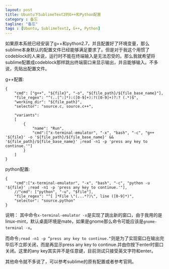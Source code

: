 ```yaml
---
layout: post
title: Ubuntu下SublimeText2的G++和Python配置
category : 备忘
tagline: "备忘"
tags : [Ubuntu, SublimeText2, G++, Python]
---
```

如果原本系统已经安装了g++和python2.7，并且配置好了环境变量，那么sublime本身默认的配置文件已经能够满足要求了。但是对于我这个用惯了codeblock的人来说，运行时不能在终端输入是无法忍受的。那么我就希望将sublime配置成codeblock那样跳出终端窗口来显示输出，并且能够输入。不多说，先贴出配置文件。

g++配置:

    {
        "cmd": ["g++", "${file}", "-o", "${file_path}/${file_base_name}"],
        "file_regex": "^(..[^:]*):([0-9]+):?([0-9]+)?:? (.*)$",
        "working_dir": "${file_path}",
        "selector": "source.c, source.c++",

        "variants":
        [
            {
                "name": "Run",
                "cmd":["x-terminal-emulator", "-x", "bash", "-c", "g++ '${file}' -o '${file_path}/${file_base_name}' && '${file_path}/${file_base_name}' ;read -n1 -p 'press any key to continue.'"]
            }
        ]
    }

python配置:

    {
        "cmd":["x-terminal-emulator", "-x", "bash", "-c", "python -u '${file}' ;read -n1 -p 'press any key to continue.'"],
        //"cmd": ["python", "-u", "$file"],
        "file_regex": "^[ ]*File \"(...*?)\", line ([0-9]*)",
        "selector": "source.python"
    }

说明：
其中命令``x-terminal-emulator -x``是实现了跳出新的窗口，由于我用的是linux-mint，默认桌面环境是mate，如果是gnome那么命令可能应该是``gnome-terminal -x``。

而命令``;read -n1 -p ”press any key to continue.“``则是为了实现窗口在输出完毕后不立即关闭，而是再显示press any key to continue.并由你按下enter时窗口关闭。这里的any key其实并不是任意键，目前测试只接受英文字符和enter。

其他命令就不多说了，可以参考sublime的原有配置或者参考官网。
